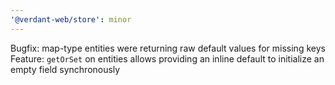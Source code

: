```yaml
---
'@verdant-web/store': minor
---
```


Bugfix: map-type entities were returning raw default values for missing keys
Feature: `getOrSet` on entities allows providing an inline default to initialize an empty field synchronously
